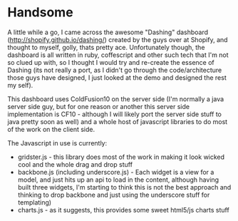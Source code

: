 Handsome
=========

A little while a go, I came across the awesome "Dashing" dashboard (http://shopify.github.io/dashing/) created by the guys over at Shopify, and thought to myself, golly, thats pretty ace.  Unfortunately though, the dashboard is all written in ruby, coffescript and other such tech that I'm not so clued up with, so I thought I would try and re-create the essence of Dashing (its not really a port, as I didn't go through the code/architecture those guys have designed, I just looked at the demo and designed the rest my self).

This dashboard uses ColdFusion10 on the server side (I'm normally a java server side guy, but for one reason or another this server side implementation is CF10 - although I will likely port the server side stuff to java pretty soon as well) and a whole host of javascript libraries to do most of the work on the client side.

The Javascript in use is currently:

- gridster.js - this library does most of the work in making it look wicked cool and the whole drag and drop stuff
- backbone.js (including underscore.js)  - Each widget is a view for a model, and just hits up an api to load in the content, although having built three widgets, I'm starting to think this is not the best approach and thinking to drop backbone and just using the underscore stuff for templating)
- charts.js - as it suggests, this provides some sweet html5/js charts stuff
